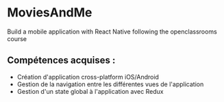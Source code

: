 # MoviesAndMe
Build a mobile application with React Native following the openclassrooms course

## Compétences acquises :
- Création d'application cross-platform iOS/Android
- Gestion de la navigation entre les différentes vues de l'application
- Gestion d'un state global à l'application avec Redux
